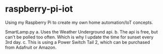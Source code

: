 # raspberry-pi-iot
Using my Raspberry Pi to create my own home automation/IoT concepts.

SmartLamp.py
 a. Uses the Weather Underground api.
 b. The api is free, but can't be polled too often. Which is why I update the time for sunset every 3rd day.
 c. This is using a Power Switch Tail 2, which can be purchased from Adafruit or Amazon.
